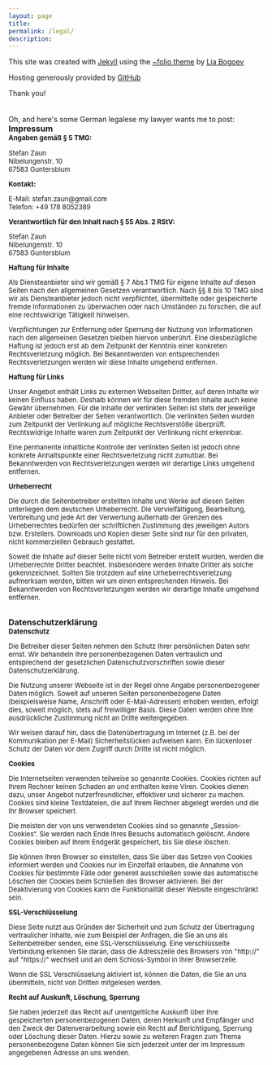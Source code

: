 ```yaml
---
layout: page
title:
permalink: /legal/
description:
---
```

This site was created with [Jekyll](http://jekyllrb.com/) using the [~folio theme](https://github.com/bogoli/-folio) by [Lia Bogoev](http://liabogoev.com/)

Hosting generously provided by [GitHub](https://github.com/)

Thank you!
<br><br><br>
Oh, and here's some German legalese my lawyer wants me to post:
<br>
<font size="3">
<b>Impressum</b></font><font size="2"> <br> <b>Angaben gem&auml;&szlig; &sect; 5 TMG:</b> 

<p>
<span style="unicode-bidi:bidi-override; direction: rtl;">nuaZ nafetS<br>01 .rtsnegnulebiN<br>mulbsretnuG 38576</span>
</p>
<span style="unicode-bidi:bidi-override; direction: rtl;"><b>:tkatnoK</b></span>
<p>
<span style="unicode-bidi:bidi-override; direction: rtl;">moc.liamg@nuaz.nafets :liaM-E<br>9832508 871 94+ :nofeleT</span>
</p>

<b>Verantwortlich f&uuml;r den Inhalt nach &sect; 55 Abs. 2
RStV:</b> 
<p>
<span style="unicode-bidi:bidi-override; direction: rtl;">nuaZ nafetS<br>01 .rtsnegnulebiN<br>mulbsretnuG 38576</span>
</p>




<b>Haftung f&uuml;r Inhalte</b> <p>Als Diensteanbieter sind wir gem&auml;&szlig;
&sect; 7 Abs.1 TMG f&uuml;r eigene Inhalte auf diesen Seiten nach den allgemeinen Gesetzen
verantwortlich. Nach &sect;&sect; 8 bis 10 TMG sind wir als Diensteanbieter jedoch nicht verpflichtet,
&uuml;bermittelte oder gespeicherte fremde Informationen zu &uuml;berwachen oder nach
Umst&auml;nden zu forschen, die auf eine rechtswidrige T&auml;tigkeit hinweisen.</p> <p>
Verpflichtungen zur Entfernung oder Sperrung der Nutzung von Informationen nach den allgemeinen
Gesetzen bleiben hiervon unber&uuml;hrt. Eine diesbez&uuml;gliche Haftung ist jedoch erst ab dem
Zeitpunkt der Kenntnis einer konkreten Rechtsverletzung m&ouml;glich. Bei Bekanntwerden von
entsprechenden Rechtsverletzungen werden wir diese Inhalte umgehend entfernen.</p> <b>Haftung
f&uuml;r Links</b> <p>Unser Angebot enth&auml;lt Links zu externen Webseiten Dritter, auf deren
Inhalte wir keinen Einfluss haben. Deshalb k&ouml;nnen wir f&uuml;r diese fremden Inhalte auch keine
Gew&auml;hr &uuml;bernehmen. F&uuml;r die Inhalte der verlinkten Seiten ist stets der jeweilige Anbieter
oder Betreiber der Seiten verantwortlich. Die verlinkten Seiten wurden zum Zeitpunkt der Verlinkung auf
m&ouml;gliche Rechtsverst&ouml;&szlig;e &uuml;berpr&uuml;ft. Rechtswidrige Inhalte waren zum
Zeitpunkt der Verlinkung nicht erkennbar.</p> <p>Eine permanente inhaltliche Kontrolle der verlinkten
Seiten ist jedoch ohne konkrete Anhaltspunkte einer Rechtsverletzung nicht zumutbar. Bei
Bekanntwerden von Rechtsverletzungen werden wir derartige Links umgehend entfernen.</p> <b>
Urheberrecht</b> <p>Die durch die Seitenbetreiber erstellten Inhalte und Werke auf diesen Seiten
unterliegen dem deutschen Urheberrecht. Die Vervielf&auml;ltigung, Bearbeitung, Verbreitung und jede
Art der Verwertung au&szlig;erhalb der Grenzen des Urheberrechtes bed&uuml;rfen der schriftlichen
Zustimmung des jeweiligen Autors bzw. Erstellers. Downloads und Kopien dieser Seite sind nur f&uuml;r
den privaten, nicht kommerziellen Gebrauch gestattet.</p> <p>Soweit die Inhalte auf dieser Seite nicht
vom Betreiber erstellt wurden, werden die Urheberrechte Dritter beachtet. Insbesondere werden Inhalte
Dritter als solche gekennzeichnet. Sollten Sie trotzdem auf eine Urheberrechtsverletzung aufmerksam
werden, bitten wir um einen entsprechenden Hinweis. Bei Bekanntwerden von Rechtsverletzungen
werden wir derartige Inhalte umgehend entfernen.</p></font>


<br>
<font size="3">
<b>Datenschutzerkl&auml;rung</b></font> <font size="2"><br><b>Datenschutz</b> <p>Die Betreiber dieser Seiten nehmen
den Schutz Ihrer pers&ouml;nlichen Daten sehr ernst. Wir behandeln Ihre personenbezogenen Daten
vertraulich und entsprechend der gesetzlichen Datenschutzvorschriften sowie dieser
Datenschutzerkl&auml;rung.</p> <p>Die Nutzung unserer Webseite ist in der Regel ohne Angabe
personenbezogener Daten m&ouml;glich. Soweit auf unseren Seiten personenbezogene Daten
(beispielsweise Name, Anschrift oder E-Mail-Adressen) erhoben werden, erfolgt dies, soweit
m&ouml;glich, stets auf freiwilliger Basis. Diese Daten werden ohne Ihre ausdr&uuml;ckliche Zustimmung
nicht an Dritte weitergegeben.</p> <p>Wir weisen darauf hin, dass die Daten&uuml;bertragung im Internet
(z.B. bei der Kommunikation per E-Mail) Sicherheitsl&uuml;cken aufweisen kann. Ein l&uuml;ckenloser
Schutz der Daten vor dem Zugriff durch Dritte ist nicht m&ouml;glich.</p> <b>
Cookies</b> <p>Die Internetseiten verwenden teilweise so genannte Cookies. Cookies richten auf Ihrem
Rechner keinen Schaden an und enthalten keine Viren. Cookies dienen dazu, unser Angebot
nutzerfreundlicher, effektiver und sicherer zu machen. Cookies sind kleine Textdateien, die auf Ihrem
Rechner abgelegt werden und die Ihr Browser speichert.</p> <p>Die meisten der von uns verwendeten
Cookies sind so genannte „Session-Cookies“. Sie werden nach Ende Ihres Besuchs automatisch
gel&ouml;scht. Andere Cookies bleiben auf Ihrem Endger&auml;t gespeichert, bis Sie diese l&ouml;schen.</p> <p>Sie k&ouml;nnen Ihren Browser so einstellen, dass Sie &uuml;ber das Setzen
von Cookies informiert werden und Cookies nur im Einzelfall erlauben, die Annahme von Cookies f&uuml;r
bestimmte F&auml;lle oder generell ausschlie&szlig;en sowie das automatische L&ouml;schen der
Cookies beim Schlie&szlig;en des Browser aktivieren. Bei der Deaktivierung von Cookies kann die
Funktionalit&auml;t dieser Website eingeschr&auml;nkt sein.</p> <b>SSL-Verschl&uuml;sselung</b> <p>Diese Seite
nutzt aus Gr&uuml;nden der Sicherheit und zum Schutz der &Uuml;bertragung vertraulicher Inhalte, wie
zum Beispiel der Anfragen, die Sie an uns als Seitenbetreiber senden, eine SSL-Verschl&uuml;sselung.
Eine verschl&uuml;sselte Verbindung erkennen Sie daran, dass die Adresszeile des Browsers von
&quot;http://&quot; auf &quot;https://&quot; wechselt und an dem Schloss-Symbol in Ihrer
Browserzeile.</p> <p>Wenn die SSL Verschl&uuml;sselung aktiviert ist, k&ouml;nnen die Daten, die Sie
an uns &uuml;bermitteln, nicht von Dritten mitgelesen werden.</p> <b>Recht auf
Auskunft, L&ouml;schung, Sperrung</b> <p>Sie haben jederzeit das Recht auf unentgeltliche Auskunft
&uuml;ber Ihre gespeicherten personenbezogenen Daten, deren Herkunft und Empf&auml;nger und den
Zweck der Datenverarbeitung sowie ein Recht auf Berichtigung, Sperrung oder L&ouml;schung dieser
Daten. Hierzu sowie zu weiteren Fragen zum Thema personenbezogene Daten k&ouml;nnen Sie sich
jederzeit unter der im Impressum angegebenen Adresse an uns wenden.</p>
